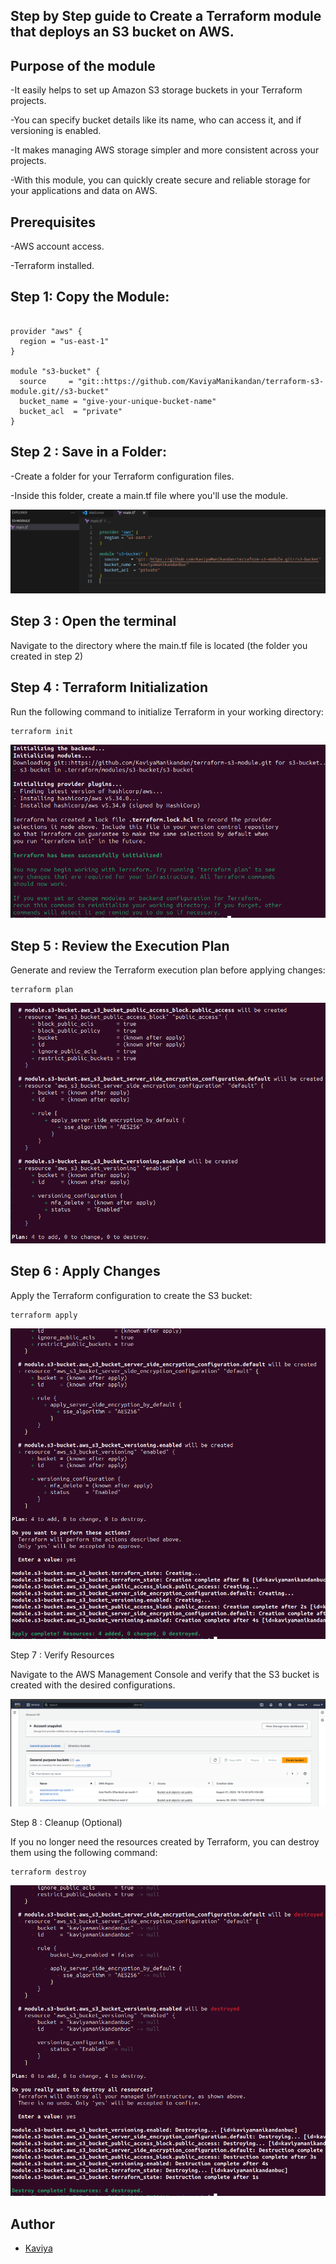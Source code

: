 ## Step by Step guide to Create a Terraform module that deploys an S3 bucket on AWS.

## Purpose of the module
-It easily helps to set up Amazon S3 storage buckets in your Terraform projects.

-You can specify bucket details like its name, who can access it, and if versioning is enabled.

-It makes managing AWS storage simpler and more consistent across your projects.

-With this module, you can quickly create secure and reliable storage for your applications and data on AWS.

## Prerequisites
-AWS account access.

-Terraform installed.

## Step 1: Copy the Module: 

```hcl

provider "aws" {
  region = "us-east-1"
}

module "s3-bucket" {
  source     = "git::https://github.com/KaviyaManikandan/terraform-s3-module.git//s3-bucket"
  bucket_name = "give-your-unique-bucket-name"
  bucket_acl  = "private"
}

```
## Step 2 : Save in a Folder: 

-Create a folder for your Terraform configuration files. 

-Inside this folder, create a main.tf file where you'll use the module. 

![save in a folder](Reference-Images/s3-module.png)


## Step 3 : Open the terminal

Navigate to the directory where the main.tf file is located (the folder you created in step 2)

## Step 4 : Terraform Initialization

Run the following command to initialize Terraform in your working directory:

```
terraform init
```

![Open the terminal](Reference-Images/init.png)

## Step 5 : Review the Execution Plan

Generate and review the Terraform execution plan before applying changes:

```
terraform plan
```

![execute plan](Reference-Images/plan.png)

## Step 6 : Apply Changes

Apply the Terraform configuration to create the S3 bucket:

```
terraform apply
```

![apply](Reference-Images/apply.png)

Step 7 : Verify Resources

Navigate to the AWS Management Console and verify that the S3 bucket is created with the desired configurations.

![bucket created](Reference-Images/created-s3buc.png)

Step 8 : Cleanup (Optional)

If you no longer need the resources created by Terraform, you can destroy them using the following command:

```
terraform destroy
```

![bucket destroyed](Reference-Images/destroy.png)

## Author

- [Kaviya](https://github.com/KaviyaManikandan)

